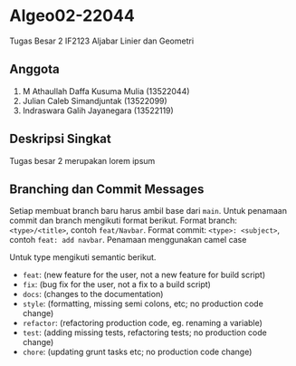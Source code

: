 # Algeo02-22044
Tugas Besar 2 IF2123 Aljabar Linier dan Geometri 

## Anggota
1. M Athaullah Daffa Kusuma Mulia (13522044)
2. Julian Caleb Simandjuntak (13522099)
3. Indraswara Galih Jayanegara (13522119)

## Deskripsi Singkat
Tugas besar 2 merupakan lorem ipsum 

## Branching dan Commit Messages
Setiap membuat branch baru harus ambil base dari `main`. Untuk penamaan commit dan branch mengikuti format berikut.
Format branch: `<type>/<title>`, contoh `feat/Navbar`.
Format commit: `<type>: <subject>`, contoh `feat: add navbar`.
Penamaan menggunakan camel case

Untuk type mengikuti semantic berikut.

- `feat`: (new feature for the user, not a new feature for build script)
- `fix`: (bug fix for the user, not a fix to a build script)
- `docs`: (changes to the documentation)
- `style`: (formatting, missing semi colons, etc; no production code change)
- `refactor`: (refactoring production code, eg. renaming a variable)
- `test`: (adding missing tests, refactoring tests; no production code change)
- `chore`: (updating grunt tasks etc; no production code change)
